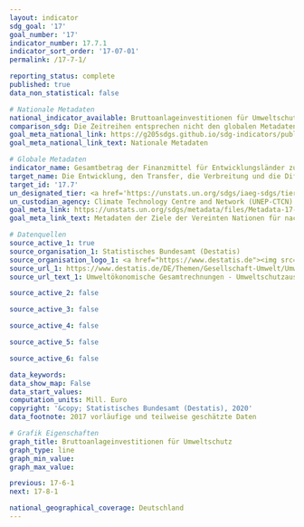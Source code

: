 ```yaml
---
layout: indicator
sdg_goal: '17'
goal_number: '17'
indicator_number: 17.7.1
indicator_sort_order: '17-07-01'
permalink: /17-7-1/

reporting_status: complete
published: true
data_non_statistical: false

# Nationale Metadaten
national_indicator_available: Bruttoanlageinvestitionen für Umweltschutz
comparison_sdg: Die Zeitreihen entsprechen nicht den globalen Metadaten, bieten aber zusätzliche Informationen.
goal_meta_national_link: https://g205sdgs.github.io/sdg-indicators/public/MetaDe/17.7.1.pdf
goal_meta_national_link_text: Nationale Metadaten

# Globale Metadaten
indicator_name: Gesamtbetrag der Finanzmittel für Entwicklungsländer zur Förderung der Entwicklung, des Transfers, der Bereitstellung und der Verbreitung von umweltverträglichen Technologien
target_name: Die Entwicklung, den Transfer, die Verbreitung und die Diffusion von umweltverträglichen Technologien an die Entwicklungsländer zu gegenseitig vereinbarten günstigen Bedingungen, einschließlich Konzessions- und Vorzugsbedingungen, fördern
target_id: '17.7'
un_designated_tier: <a href='https://unstats.un.org/sdgs/iaeg-sdgs/tier-classification/' title='Klicken Sie hier um weitere Informationen zur UN-Tier-Klassifikation zu erhalten.'>Tier II</a>
un_custodian_agency: Climate Technology Centre and Network (UNEP-CTCN)
goal_meta_link: https://unstats.un.org/sdgs/metadata/files/Metadata-17-07-01.pdf
goal_meta_link_text: Metadaten der Ziele der Vereinten Nationen für nachhaltige Entwicklung

# Datenquellen
source_active_1: true
source_organisation_1: Statistisches Bundesamt (Destatis)
source_organisation_logo_1: <a href="https://www.destatis.de"><img src="https://g205sdgs.github.io/sdg-indicators/public/OrgImgDe/destatis.png" alt="Logo destatis" style="height:60px; width:148px"/></a>
source_url_1: https://www.destatis.de/DE/Themen/Gesellschaft-Umwelt/Umwelt/UGR/umweltschutzausgaben/Tabellen/ausgaben-umweltschutz.html
source_url_text_1: Umweltökonomische Gesamtrechnungen - Umweltschutzausgaben

source_active_2: false

source_active_3: false

source_active_4: false

source_active_5: false

source_active_6: false

data_keywords: 
data_show_map: False
data_start_values: 
computation_units: Mill. Euro
copyright: '&copy; Statistisches Bundesamt (Destatis), 2020'
data_footnote: 2017 vorläufige und teilweise geschätzte Daten

# Grafik Eigenschaften
graph_title: Bruttoanlageinvestitionen für Umweltschutz
graph_type: line
graph_min_value: 
graph_max_value: 

previous: 17-6-1
next: 17-8-1

national_geographical_coverage: Deutschland
---
```


<span></span>